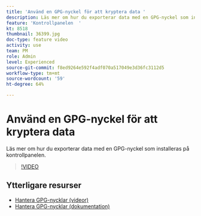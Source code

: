 ```yaml
---
title: 'Använd en GPG-nyckel för att kryptera data '
description: Läs mer om hur du exporterar data med en GPG-nyckel som installeras på kontrollpanelen.
feature: 'Kontrollpanelen  '
kt: 8518
thumbnail: 36399.jpg
doc-type: feature video
activity: use
team: PM
role: Admin
level: Experienced
source-git-commit: f8ed9264e592f4adf070a517049e3d36fc3112d5
workflow-type: tm+mt
source-wordcount: '59'
ht-degree: 64%

---
```


# Använd en GPG-nyckel för att kryptera data

Läs mer om hur du exporterar data med en GPG-nyckel som installeras på kontrollpanelen.

>[!VIDEO](https://video.tv.adobe.com/v/36399?quality=12)

## Ytterligare resurser

* [Hantera GPG-nycklar (videor)](./gpg-key-management-overview.md)
* [Hantera GPG-nycklar (dokumentation)](https://experienceleague.adobe.com/docs/control-panel/using/instances-settings/gpg-keys-management.html)
